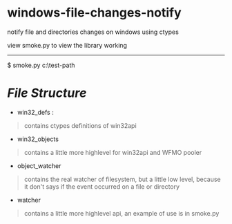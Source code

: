 windows-file-changes-notify
===========================

notify file and directories changes on windows using ctypes

view smoke.py to view the library working

------------
$ smoke.py c:\test-path



# *File Structure*

*  win32\_defs :
> contains ctypes definitions of win32api 

* win32\_objects
> contains a little more highlevel for win32api and WFMO pooler

* object\_watcher
> contains the real watcher of filesystem, but a little low level, because it don't says if the event occurred on a file or directory

* watcher
> contains a little more highlevel api, an example of use is in smoke.py
